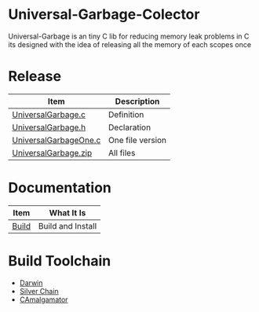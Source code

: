 

# Universal-Garbage-Colector
Universal-Garbage is an tiny C lib for reducing memory leak problems in C
its designed with the idea of releasing all the memory of each scopes once


# Release
| Item | Description |
| --- | --- |
|[UniversalGarbage.c](https://github.com/OUIsolutions/Universal-Garbage-Colector/releases/download/3.0.0/UniversalGarbage.c)| Definition  | 
|[UniversalGarbage.h](https://github.com/OUIsolutions/Universal-Garbage-Colector/releases/download/3.0.0/UniversalGarbage.h)|Declaration|
|[UniversalGarbageOne.c](https://github.com/OUIsolutions/Universal-Garbage-Colector/releases/download/3.0.0/UniversalGarbageOne.c)| One file version|
|[UniversalGarbage.zip](https://github.com/OUIsolutions/Universal-Garbage-Colector/releases/download/3.0.0/UniversalGarbage.zip)| All files|


# Documentation

| Item          | What It Is |
|-------        |-----------|
| [Build](/docs/build_and_install.md)| Build and Install |


# Build Toolchain

* [Darwin](https://github.com/OUIsolutions/Darwin)
* [Silver Chain](https://github.com/OUIsolutions/SilverChain)
* [CAmalgamator](https://github.com/OUIsolutions/CAmalgamator)